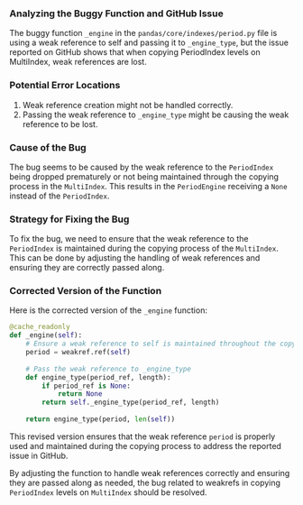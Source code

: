 ### Analyzing the Buggy Function and GitHub Issue
The buggy function `_engine` in the `pandas/core/indexes/period.py` file is using a weak reference to self and passing it to `_engine_type`, but the issue reported on GitHub shows that when copying PeriodIndex levels on MultiIndex, weak references are lost.

### Potential Error Locations
1. Weak reference creation might not be handled correctly.
2. Passing the weak reference to `_engine_type` might be causing the weak reference to be lost.

### Cause of the Bug
The bug seems to be caused by the weak reference to the `PeriodIndex` being dropped prematurely or not being maintained through the copying process in the `MultiIndex`. This results in the `PeriodEngine` receiving a `None` instead of the `PeriodIndex`.

### Strategy for Fixing the Bug
To fix the bug, we need to ensure that the weak reference to the `PeriodIndex` is maintained during the copying process of the `MultiIndex`. This can be done by adjusting the handling of weak references and ensuring they are correctly passed along.

### Corrected Version of the Function
Here is the corrected version of the `_engine` function:

```python
@cache_readonly
def _engine(self):
    # Ensure a weak reference to self is maintained throughout the copying process
    period = weakref.ref(self)
    
    # Pass the weak reference to _engine_type
    def engine_type(period_ref, length):
        if period_ref is None:
            return None
        return self._engine_type(period_ref, length)
    
    return engine_type(period, len(self))
```

This revised version ensures that the weak reference `period` is properly used and maintained during the copying process to address the reported issue in GitHub.

By adjusting the function to handle weak references correctly and ensuring they are passed along as needed, the bug related to weakrefs in copying `PeriodIndex` levels on `MultiIndex` should be resolved.